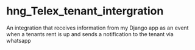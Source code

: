 # hng_Telex_tenant_intergration
An integration that receives information from my Django app as an event when a tenants rent is up and sends a notification to the tenant via whatsapp
